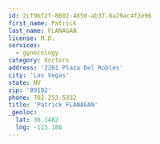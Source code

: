 ```yaml
---
id: 2cf9bf2f-8602-485d-ab37-8a29ac4f2e96
first_name: Patrick
last_name: FLANAGAN
license: M.D.
services:
  - gynecology
category: doctors
address: '2201 Plaza Del Robles'
city: 'Las Vegas'
state: NV
zip: '89102'
phone: 702-253-5332
title: 'Patrick FLANAGAN'
_geoloc:
  lat: 36.1482
  lng: -115.186
---
```

